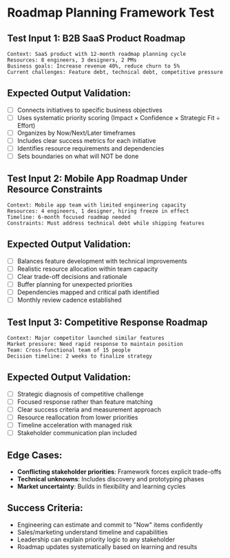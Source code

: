 # Roadmap Planning Framework Test

## Test Input 1: B2B SaaS Product Roadmap
```
Context: SaaS product with 12-month roadmap planning cycle
Resources: 8 engineers, 3 designers, 2 PMs
Business goals: Increase revenue 40%, reduce churn to 5%
Current challenges: Feature debt, technical debt, competitive pressure
```

## Expected Output Validation:
- [ ] Connects initiatives to specific business objectives
- [ ] Uses systematic priority scoring (Impact × Confidence × Strategic Fit ÷ Effort)
- [ ] Organizes by Now/Next/Later timeframes
- [ ] Includes clear success metrics for each initiative
- [ ] Identifies resource requirements and dependencies
- [ ] Sets boundaries on what will NOT be done

## Test Input 2: Mobile App Roadmap Under Resource Constraints
```
Context: Mobile app team with limited engineering capacity
Resources: 4 engineers, 1 designer, hiring freeze in effect
Timeline: 6-month focused roadmap needed
Constraints: Must address technical debt while shipping features
```

## Expected Output Validation:
- [ ] Balances feature development with technical improvements
- [ ] Realistic resource allocation within team capacity
- [ ] Clear trade-off decisions and rationale
- [ ] Buffer planning for unexpected priorities
- [ ] Dependencies mapped and critical path identified
- [ ] Monthly review cadence established

## Test Input 3: Competitive Response Roadmap
```
Context: Major competitor launched similar features
Market pressure: Need rapid response to maintain position
Team: Cross-functional team of 15 people
Decision timeline: 2 weeks to finalize strategy
```

## Expected Output Validation:
- [ ] Strategic diagnosis of competitive challenge
- [ ] Focused response rather than feature matching
- [ ] Clear success criteria and measurement approach
- [ ] Resource reallocation from lower priorities
- [ ] Timeline acceleration with managed risk
- [ ] Stakeholder communication plan included

## Edge Cases:
- **Conflicting stakeholder priorities**: Framework forces explicit trade-offs
- **Technical unknowns**: Includes discovery and prototyping phases
- **Market uncertainty**: Builds in flexibility and learning cycles

## Success Criteria:
- Engineering can estimate and commit to "Now" items confidently
- Sales/marketing understand timeline and capabilities
- Leadership can explain priority logic to any stakeholder
- Roadmap updates systematically based on learning and results